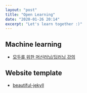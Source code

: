 ```yaml
---
layout: "post"
title: "Open Learning"
date: "2020-01-26 20:14"
excerpt: "Let's learn together :)"
---
```



## Machine learning
- [모두를 위한 머신러닝/딥러닝 강의](https://hunkim.github.io/ml/) 

## Website template
- [beautiful-jekyll](https://deanattali.com/beautiful-jekyll/)  
